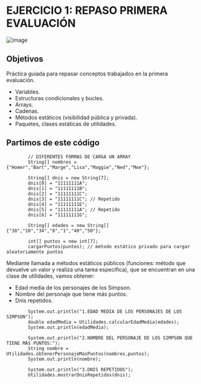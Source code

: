 # EJERCICIO 1: REPASO PRIMERA EVALUACIÓN

![image](https://github.com/user-attachments/assets/e1b56f8f-4b07-4b00-8095-9eaa9d5a8aef)

## Objetivos

Práctica guiada para repasar conceptos trabajados en la primera evaluación.
- Variables.
- Estructuras condicionales y bucles.
- Arrays.
- Cadenas.
- Métodos estáticos (visibilidad pública y privada).
- Paquetes, clases estáticas de utilidades.


## Partimos de este código

```
        // DIFERENTES FORMAS DE CARGA UN ARRAY
        String[] nombres = {"Homer","Bart","Marge","Lisa","Maggie","Ned","Moe"};

        String[] dnis = new String[7];
        dnis[0] = "11111111A";
        dnis[1] = "11111111B";
        dnis[2] = "11111111C";
        dnis[3] = "11111111C"; // Repetido
        dnis[4] = "11111111E";
        dnis[5] = "11111111A"; // Repetido
        dnis[6] = "11111111G";

        String[] edades = new String[]{"38","10","34","8","1","40","50"};

        int[] puntos = new int[7];
        cargarPuntos(puntos); // método estático privado para cargar aleatoriamente puntos

```

Mediante llamada a métodos estáticos públicos (funciones: método que devuelve un valor y realiza una tarea específica), que se encuentran en una clase de utilidades, vamos obtener:

- Edad media de los personajes de los Simpson.
- Nombre del personaje que tiene más puntos.
- Dnis repetidos.

```
        System.out.println("1.EDAD MEDIA DE LOS PERSONAJES DE LOS SIMPSON");
        double edadMedia = Utilidades.calcularEdadMedia(edades);
        System.out.println(edadMedia);

        System.out.println("2.NOMBRE DEL PERSONAJE DE LOS SIMPSON QUE TIENE MÁS PUNTOS:");
        String nombre = Utilidades.obtenerPersonajeMasPuntos(nombres,puntos);
        System.out.println(nombre);

        System.out.println("3.DNIS REPETIDOS");
        Utilidades.mostrarDnisRepetidos(dnis);
```

